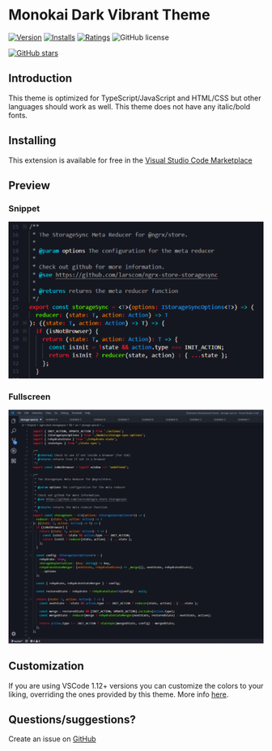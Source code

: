 # Monokai Dark Vibrant Theme

[![Version](https://vsmarketplacebadge.apphb.com/version/larscom.monokai-dark-vibrant.svg)](https://marketplace.visualstudio.com/items?itemName=larscom.monokai-dark-vibrant)
[![Installs](https://vsmarketplacebadge.apphb.com/installs/larscom.monokai-dark-vibrant.svg)](https://marketplace.visualstudio.com/items?itemName=larscom.monokai-dark-vibrant)
[![Ratings](https://vsmarketplacebadge.apphb.com/rating/larscom.monokai-dark-vibrant.svg)](https://marketplace.visualstudio.com/items?itemName=larscom.monokai-dark-vibrant)
![GitHub license](https://img.shields.io/github/license/larscom/monokai-dark-vibrant.svg)

[![GitHub stars](https://img.shields.io/github/stars/larscom/monokai-dark-vibrant.svg?style=social&label=Star&maxAge=2592000)](https://github.com/larscom/monokai-dark-vibrant)

## Introduction

This theme is optimized for TypeScript/JavaScript and HTML/CSS but other languages should work as well. This theme does not have any italic/bold fonts.


## Installing

This extension is available for free in the [Visual Studio Code Marketplace](https://marketplace.visualstudio.com/items/larscom.monokai-dark-vibrant)


## Preview 

### Snippet
![](https://raw.githubusercontent.com/larscom/monokai-dark-vibrant/master/screenshots/typescript_zoom.png)

### Fullscreen
![](https://raw.githubusercontent.com/larscom/monokai-dark-vibrant/master/screenshots/typescript.png)

## Customization

If you are using VSCode 1.12+ versions you can customize the colors to your liking, overriding the ones provided by this theme. More info [here](https://code.visualstudio.com/docs/getstarted/theme-color-reference).


## Questions/suggestions?

Create an issue on [GitHub](https://github.com/larscom/monokai-dark-vibrant/issues)